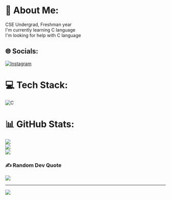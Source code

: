 
# 💫 About Me:
CSE Undergrad, Freshman year<br>I'm currently learning C language <br>I'm looking for help with C language


## 🌐 Socials:
[![Instagram](https://img.shields.io/badge/Instagram-%23E4405F.svg?logo=Instagram&logoColor=white)](https://instagram.com/itzmekpv) 

# 💻 Tech Stack:
![C](https://img.shields.io/badge/c-%2300599C.svg?style=flat&logo=c&logoColor=white)
# 📊 GitHub Stats:
![](https://github-readme-stats.vercel.app/api?username=itzmekpv&theme=dark&hide_border=false&include_all_commits=false&count_private=false)<br/>
![](https://github-readme-streak-stats.herokuapp.com/?user=itzmekpv&theme=dark&hide_border=false)<br/>
![](https://github-readme-stats.vercel.app/api/top-langs/?username=itzmekpv&theme=dark&hide_border=false&include_all_commits=false&count_private=false&layout=compact)

### ✍️ Random Dev Quote
![](https://quotes-github-readme.vercel.app/api?type=horizontal&theme=radical)

---
[![](https://visitcount.itsvg.in/api?id=itzmekpv&icon=0&color=0)](https://visitcount.itsvg.in)

<!-- Proudly created with GPRM ( https://gprm.itsvg.in ) -->

